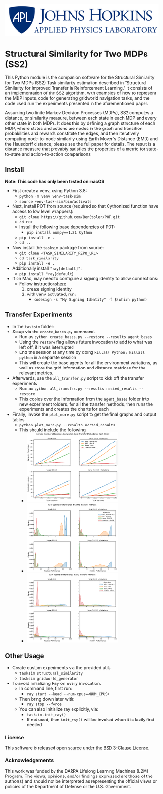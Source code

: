 <img src="./_assets/apl_small_horizontal_blue.png" width="600" />

# Structural Similarity for Two MDPs (SS2)

This Python module is the companion software for the Structural Similarity for Two MDPs (SS2)
Task similarity estimation described in "Structural Similarity for Improved Transfer 
in Reinforcement Learning." It consists of an implementation of the SS2 algorithm, with 
examples of how to represent the MDP inputs, code for generating gridworld navigation
tasks, and the code used run the experiments presented in the aforementioned paper. 

Assuming two finite Markov Decision Processes (MDPs), SS2 computes a distance, or similarity
measure, between each state in each MDP and every other state in both MDPs. It does this by
defining a graph structure of each MDP, where states and actions are nodes in the graph and
transition probabilities and rewards constitute the edges, and then iteratively computing
node-to-node similarity using Earth Mover's Distance (EMD) and the Hausdorff distance; 
please see the full paper for details. The result is a distance measure that provably
satisfies the properties of a metric for state-to-state and action-to-action comparisons. 


## Install

**Note: This code has only been tested on macOS**

- First create a venv, using Python 3.8:
    - `python -m venv venv-task-sim`
    - `source venv-task-sim/bin/activate`
- Next, install POT from source (required so that Cythonized function have access to low level wrappers):
    - `git clone https://github.com/BenStoler/POT.git`
    - `cd POT`
    - Install the following base dependencies of POT:
        - `pip install numpy==1.21 Cython`
    - `pip install -e .`
    - `cd ..`
- Now install the `tasksim` package from source:
    - `git clone <TASK_SIMILARITY_REPO_URL>`
    - `cd task_similarity`
    - `pip install -e .`
- Additionally install `"ray[default]"`:
    - `pip install "ray[default]`
- If on Mac, may need to configure a signing identity to allow connections:
    - Follow instructions[here](https://stackoverflow.com/questions/19688841/add-python-application-to-accept-incoming-network-connections/21052159#21052159)
        1. create signing identity
        2. with venv activated, run:
           - `codesign -s "My Signing Identity" -f $(which python)`


## Transfer Experiments
- In the `tasksim` folder:
- Setup via the `create_bases.py` command.
    - Run as `python create_bases.py --restore --results agent_bases`
    - Using the `restore` flag allows future invocation to add to what was left off, if it was interrupted
    - End the session at any time by doing `killall Python; killall python` in a separate session
    - This will create the base agents for all the environment variations, as well as store the grid 
      information and distance matrices for the relevant metrics.
- Afterwards, use the `all_transfer.py` script to kick off the transfer experiments
    - Run as `python all_transfer.py --results nested_results --restore`
    - This copies over the information from the `agent_bases` folder into new experiment folders, for all the
      transfer methods, then runs the experiments and creates the charts for each
- Finally, invoke the `plot_more.py` script to get the final graphs and output tables
    - `python plot_more.py --results nested_results`
    - This should include the following
        - <img src="./_assets/curves_best_transfer.png" width="300" />
        - <img src="./_assets/dist_state_relative_transfer.png" width="300" />
        - <img src="./_assets/dist_weight_relative_transfer.png" width="300" />

## Other Usage

- Create custom experiments via the provided utils
    - `tasksim.structural_similarity`
    - `tasksim.gridworld_generator`
- To avoid initializing Ray on every invocation:
    - In command line, first run:
        - `ray start --head --num-cpus=<NUM_CPUS>`
    - Then bring down later with:
        - `ray stop --force`
    - You can also initialize ray explicitly, via:
        - `tasksim.init_ray()`
        - If not used, then `init_ray()` will be invoked when it is lazily first needed


### License

This software is released open source under the [BSD 3-Clause License](LICENSE). 

### Acknowledgements

This work was funded by the DARPA Lifelong Learning 
Machines (L2M) Program. The views, opinions,
and/or findings expressed are those of the author(s) and
should not be interpreted as representing the official
views or policies of the Department of Defense or the
U.S. Government.